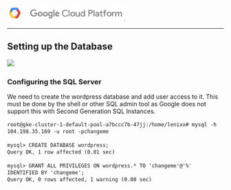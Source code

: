 ![](../images/gcp-platformlogo.png)

---
## Setting up the Database

![](https://goo.gl/fYGZF7)

### Configuring the SQL Server
We need to create the wordpress database and add user access to it. This must be done by the shell or other SQL admin tool as Google does not support this with Second Generation SQL Instances.

```
root@gke-cluster-1-default-pool-a7bccc7b-47jj:/home/lenixx# mysql -h 104.198.35.169 -u root -pchangeme

mysql> CREATE DATABASE wordpress;
Query OK, 1 row affected (0.01 sec)

mysql> GRANT ALL PRIVILEGES ON wordpress.* TO 'changeme'@'%' IDENTIFIED BY 'changeme';
Query OK, 0 rows affected, 1 warning (0.00 sec)
```